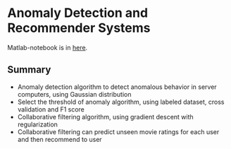 # Anomaly Detection and Recommender Systems

Matlab-notebook is in [here](https://1drv.ms/w/s!AllPqyV9kKUrkFFhy_tUeYt9ZiqK).

## Summary
* Anomaly detection algorithm to detect anomalous behavior in server computers, using Gaussian distribution
* Select the threshold of anomaly algorithm, using labeled dataset, cross validation and F1 score
* Collaborative filtering algorithm, using gradient descent with regularization
* Collaborative filtering can predict unseen movie ratings for each user and then recommend to user
